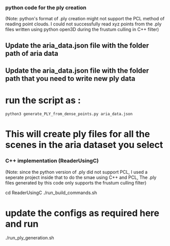 ### python code for the ply creation
(Note: python's format of .ply creation might not support the PCL method of reading point clouds. I could not successfully read xyz points from the .ply files written using python open3D during the frustum culling in C++ filter)
## Update the aria_data.json file with the folder path of aria data
## Update the aria_data.json file with the folder path that you need to write new ply data

# run the script as :
    python3 generate_PLY_from_dense_points.py aria_data.json

# This will create ply files for all the scenes in the aria dataset you select

### C++ implementation (ReaderUsingC)
(Note: since the python version of .ply did not support PCL, I used a seperate project inside that to do the smae using C++ and PCL, The .ply files generated by this code only supports the frustum culling filter)

cd ReaderUsingC
./run_build_commands.sh

# update the configs as required here and run
./run_ply_generation.sh